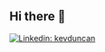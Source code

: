 ## Hi there 👋

[![Linkedin: kevduncan](https://img.shields.io/badge/-kevduncan-blue?style=flat-square&logo=Linkedin&logoColor=white&link=https://www.linkedin.com/in/kevduncan/)](https://www.linkedin.com/in/kevduncan/)

<!--
**kevduncan/kevduncan** is a ✨ _special_ ✨ repository because its `README.md` (this file) appears on your GitHub profile.

Here are some ideas to get you started:

- 🔭 I’m currently working on ...
- 🌱 I’m currently learning ...
- 👯 I’m looking to collaborate on ...
- 🤔 I’m looking for help with ...
- 💬 Ask me about ...
- 📫 How to reach me: ...
- 😄 Pronouns: ...
- ⚡ Fun fact: ...
-->
